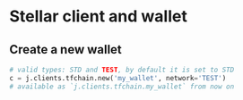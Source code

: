 # Stellar client and wallet

## Create a new wallet

```python
# valid types: STD and TEST, by default it is set to STD
c = j.clients.tfchain.new('my_wallet', network='TEST')
# available as `j.clients.tfchain.my_wallet` from now on
```

